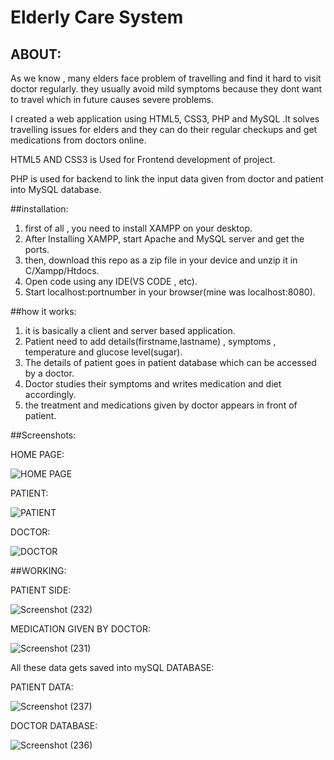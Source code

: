 # Elderly Care System
## ABOUT:
As we know , many elders face problem of travelling and find it hard to visit doctor regularly. they usually avoid mild symptoms because they dont want to travel
which in future causes severe problems.

I created a web application using HTML5, CSS3, PHP and MySQL .It solves travelling issues for elders and they can do their regular checkups and get medications
from doctors online.

HTML5 AND CSS3 is Used for Frontend development of project.

PHP is used for backend to link the input data given from doctor and patient into MySQL database.

##installation:
1. first of all , you need to install XAMPP on your desktop.
2. After Installing XAMPP, start Apache and MySQL server and get the ports.
3. then, download this repo as a zip file in your device and unzip it in C/Xampp/Htdocs.
4. Open code using any IDE(VS CODE , etc).
5. Start localhost:portnumber in your browser(mine was localhost:8080).

##how it works:
1. it is basically a client and server based application.
2. Patient need to add details(firstname,lastname) , symptoms , temperature and glucose level(sugar).
3. The details of patient goes in patient database which can be accessed by a doctor.
4. Doctor studies their symptoms and writes medication and diet accordingly.
5. the treatment and medications given by doctor appears in front of patient.

##Screenshots:



HOME PAGE:


![HOME PAGE](https://user-images.githubusercontent.com/91151407/188310068-5df21177-c99c-47c1-a8d1-b92912767ca2.png)



PATIENT:


![PATIENT](https://user-images.githubusercontent.com/91151407/188310247-396882f0-6661-4c95-bd88-c64cf558f5b1.png)


DOCTOR:


![DOCTOR](https://user-images.githubusercontent.com/91151407/188310333-771f1cf8-54cf-4a48-be04-35e1f7ef8cf9.png)








##WORKING:



PATIENT SIDE:



![Screenshot (232)](https://user-images.githubusercontent.com/91151407/188310388-3519b28c-9bfa-4f56-9f3f-5d11e20c5848.png)


MEDICATION GIVEN BY DOCTOR:


![Screenshot (231)](https://user-images.githubusercontent.com/91151407/188310393-e00b4a6f-712c-4f0d-b194-8bd95ab896ed.png)







All these data gets saved into mySQL DATABASE:

PATIENT DATA:



![Screenshot (237)](https://user-images.githubusercontent.com/91151407/188310493-8ace9726-6f2e-4e51-82b9-efb104adfbad.png)



DOCTOR DATABASE:



![Screenshot (236)](https://user-images.githubusercontent.com/91151407/188310503-ca17dae8-9a3e-43aa-9090-3ade3c04f215.png)
